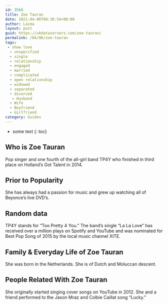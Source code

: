 ```yaml
---
id: 3568
title: Zoe Tauran
date: 2021-04-06T08:36:54+00:00
author: Laima
layout: post
guid: https://ukdataservers.com/zoe-tauran/
permalink: /04/06/zoe-tauran
tags:
 - show love
  - unspecified
  - single
  - relationship
  - engaged
  - married
  - complicated
  - open relationship
  - widowed
  - separated
  - divorced
   - Husband
  - Wife
  - Boyfriend
  - Girlfriend
category: Guides
---
```


* some text
{: toc}


## Who is Zoe Tauran
                  
                  
                  
Pop singer and one fourth of the all-girl band TP4Y who finished in third place on Holland&#8217;s Got Talent in 2014.
                  
              
            
              
            
                
                
                
## Prior to Popularity
                  
                  
                  
She has always had a passion for music and grew up watching all of Beyonce&#8217;s live DVD&#8217;s.
                  
              
            
              
            
                
                
                
## Random data
                  
                  
                  
TP4Y stands for &#8220;Too Pretty 4 You.&#8221; The band&#8217;s single &#8220;La La Love&#8221; has received over a million plays on Spotify and YouTube and was nominated for Best Pop Song of 2015 by the local music channel XITE.
                  
              
            
              
            
                
                
                
## Family & Everyday Life of Zoe Tauran
                  
                  
                  
She was born in the Netherlands. She is of Dutch and Moluccan descent.
                  
              
            
              
            
                
                
                
## People Related With Zoe Tauran
                  
                  
                  
She originally started singing cover songs on YouTube in 2012. She and a friend performed to the Jason Mraz and Colbie Caillat song &#8220;Lucky.&#8221;
                  
              
            
              
            
                
              
            
              
              
            
            
              
            
          
          
          